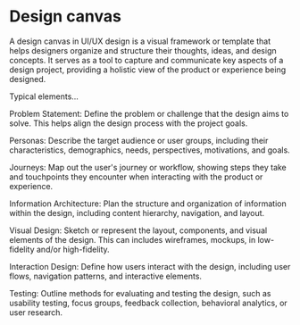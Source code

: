 # Design canvas

A design canvas in UI/UX design is a visual framework or template that helps designers organize and structure their thoughts, ideas, and design concepts. It serves as a tool to capture and communicate key aspects of a design project, providing a holistic view of the product or experience being designed.

Typical elements…

Problem Statement: Define the problem or challenge that the design aims to solve. This helps align the design process with the project goals.

Personas: Describe the target audience or user groups, including their characteristics, demographics, needs, perspectives, motivations, and goals.

Journeys: Map out the user's journey or workflow, showing steps they take and touchpoints they encounter when interacting with the product or experience. 

Information Architecture: Plan the structure and organization of information within the design, including content hierarchy, navigation, and layout.

Visual Design: Sketch or represent the layout, components, and visual elements of the design. This can includes wireframes, mockups, in low-fidelity and/or high-fidelity.

Interaction Design: Define how users interact with the design, including user flows, navigation patterns, and interactive elements.

Testing: Outline methods for evaluating and testing the design, such as usability testing, focus groups, feedback collection, behavioral analytics, or user research. 
